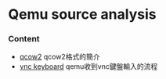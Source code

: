 # Qemu source analysis
### Content

 * [qcow2](https://github.com/pplinlin2/qemunote/blob/master/static/note/qcow2.md) qcow2格式的簡介
 * [vnc keyboard](https://github.com/pplinlin2/qemunote/blob/master/static/note/vnckeyboard.md) qemu收到vnc鍵盤輸入的流程

